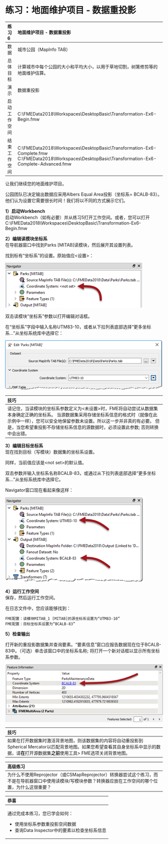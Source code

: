 # 练习：地面维护项目 - 数据重投影

|  练习6 |  地面维护项目 - 数据重投影 |
| :--- | :--- |
| 数据 | 城市公园（MapInfo TAB） |
| 总体目标 | 计算城市中每个公园的大小和平均大小，以用于草地切割，树篱修剪等的地面维护估算。 |
| 演示 | 数据重投影 |
| 启动工作空间 | C:\FMEData2018\Workspaces\DesktopBasic\Transformation-Ex6-Begin.fmw |
| 结束工作空间 | C:\FMEData2018\Workspaces\DesktopBasic\Transformation-Ex6-Complete.fmw C:\FMEData2018\Workspaces\DesktopBasic\Transformation-Ex6-Complete-Advanced.fmw |

让我们继续您的地面维护项目。

公园团队已决定输出数据应采用Albers Equal Area投影（坐标系= BCALB-83）。他们认为设置它需要很长时间！我们将以不同的方式展示它们。

  
**1）启动Workbench**  
 启动Workbench（如有必要）并从练习5打开工作空间。或者，您可以打开C:\FMEData2018\Workspaces\DesktopBasic\Transformation-Ex6-Begin.fmw

  
**2）编辑读模块坐标系**  
在导航器窗口中找到Parks \[MITAB\]读模块，然后展开其设置列表。

找到标有“坐标系”的设置。原始值应&lt;设置&gt;：

[![](../../.gitbook/assets/img2.238.ex6.coordsysparamnavigator.png)](https://github.com/safesoftware/FMETraining/blob/Desktop-Basic-2018/DesktopBasic2Transformation/Images/Img2.238.Ex6.CoordSysParamNavigator.png)

双击读模块“坐标系”参数以打开编辑对话框。

在“坐标系”字段中输入名称UTM83-10，或者从下拉列表底部选择“更多坐标系...”从坐标系统库中选择它：

[![](../../.gitbook/assets/img2.239.ex6.coordsysparameditdialog.png)](https://github.com/safesoftware/FMETraining/blob/Desktop-Basic-2018/DesktopBasic2Transformation/Images/Img2.239.Ex6.CoordSysParamEditDialog.png)

|  技巧 |
| :--- |
|  请记住，当读模块的坐标系参数定义为&lt;未设置&gt;时，FME将自动尝试从数据集本身确定正确的坐标系。  当源数据集采用存储坐标系信息的格式时（就像在此示例中一样），您可以安全地保留参数未设置。所以这一步并非真的有必要。  但是，当您希望重投影不存储坐标系信息的源数据时，必须设置此参数; 否则转换中会出错。 |

  
**3）编辑目标坐标系**  
现在找到目标（写模块）数据集的坐标系设置。

同样，当前值应该是&lt;not set&gt;的默认值。

双击参数并输入坐标系名称BCALB-83，或通过从下拉列表底部选择“更多坐标系...”从坐标系统库中选择它。

Navigator窗口现在看起来像这样：

[![](../../.gitbook/assets/img2.240.ex6.coordsysparamsset.png)](https://github.com/safesoftware/FMETraining/blob/Desktop-Basic-2018/DesktopBasic2Transformation/Images/Img2.240.Ex6.CoordSysParamsSet.png)

  
**4）运行工作空间**  
保存，然后运行工作空间。

在日志文件中，您应该能够找到：

```text
FME配置：读模块MITAB_1 [MITAB]的源坐标系设置为“UTM83-10”
FME配置：目标坐标系设置为“BCALB-83”
```

  
**5）检查输出**

打开新的重投影数据集并查询要素。“要素信息”窗口应报告数据现在位于BCALB-83中。（可选）单击该窗口中的坐标系名称; 将打开一个新对话框以显示所有坐标系参数。

[![](../../.gitbook/assets/img2.241.ex6.coordsysresultindi.png)](https://github.com/safesoftware/FMETraining/blob/Desktop-Basic-2018/DesktopBasic2Transformation/Images/Img2.241.Ex6.CoordSysResultInDI.png)

|  技巧 |
| :--- |
|  如果在打开数据集时激活背景地图，则该数据集的内容将自动重投影到Spherical Mercator以匹配背景地图。如果您希望查看其自身坐标系中显示的数据，请**在**打开源数据集**之前**使用工具&gt; FME选项关闭背景地图。 |

|  高级练习 |
| :--- |
|  为什么不使用Reprojector（或CSMapReprojector）转换器尝试这个练习，而不是在导航器窗口中使用读模块/写模块参数？转换器应放在工作空间的哪个位置，为什么这很重要？ |

<table>
  <thead>
    <tr>
      <th style="text-align:left">恭喜</th>
    </tr>
  </thead>
  <tbody>
    <tr>
      <td style="text-align:left">
        <p>通过完成本练习，您已学会如何：
          <br />
        </p>
        <ul>
          <li>使用坐标系参数重投影空间数据</li>
          <li>查询Data Inspector中的要素以检查坐标系信息</li>
        </ul>
      </td>
    </tr>
  </tbody>
</table>